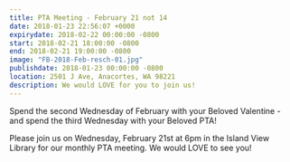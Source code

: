 ```yaml
---
title: PTA Meeting - February 21 not 14
date: 2018-01-23 22:56:07 +0000
expirydate: 2018-02-22 00:00:00 -0800
start: 2018-02-21 18:00:00 -0800
end: 2018-02-21 19:00:00 -0800
image: "FB-2018-Feb-resch-01.jpg"
publishdate: 2018-01-23 00:00:00 -0800
location: 2501 J Ave, Anacortes, WA 98221
description: We would LOVE for you to join us!
---
```

Spend the second Wednesday of February with your Beloved Valentine - and spend the third Wednesday with your Beloved PTA!

Please join us on Wednesday, February 21st at 6pm in the Island View Library for our monthly PTA meeting.  We would LOVE to see you!